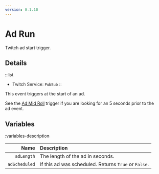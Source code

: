 ```yaml
---
version: 0.1.10
---
```


# Ad Run
Twitch ad start trigger.

## Details
::list
- Twitch Service: `PubSub`
::

This event triggers at the start of an ad.

See the [Ad Mid Roll](/api/triggers/platforms/twitch/ads/ad-mid-roll) trigger if you are looking for an 5 seconds prior to the ad event.

## Variables
:variables-description

Name | Description
----:|:------------
`adLength` | The length of the ad in seconds.
`adScheduled` | If this ad was scheduled. Returns `True` or `False`.
